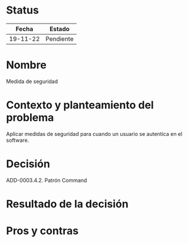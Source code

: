 # Status

| Fecha | Estado |
| --- | --- |
| 19-11-22 | Pendiente |

# Nombre

Medida de seguridad

# Contexto y planteamiento del problema

Aplicar medidas de seguridad para cuando un usuario se autentica en el software.

# Decisión

ADD-0003.4.2. Patrón Command

# Resultado de la decisión



# Pros y contras
